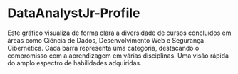 # DataAnalystJr-Profile
Este gráfico visualiza de forma clara a diversidade de cursos concluídos em áreas como Ciência de Dados, Desenvolvimento Web e Segurança Cibernética. Cada barra representa uma categoria, destacando o compromisso com a aprendizagem em várias disciplinas. Uma visão rápida do amplo espectro de habilidades adquiridas.
